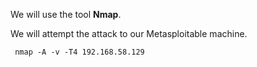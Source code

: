 We will use the tool **Nmap**.

We will attempt the attack to our Metasploitable machine.

````
 nmap -A -v -T4 192.168.58.129

````